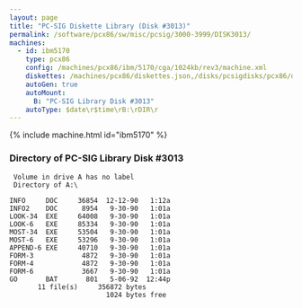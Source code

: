 ```yaml
---
layout: page
title: "PC-SIG Diskette Library (Disk #3013)"
permalink: /software/pcx86/sw/misc/pcsig/3000-3999/DISK3013/
machines:
  - id: ibm5170
    type: pcx86
    config: /machines/pcx86/ibm/5170/cga/1024kb/rev3/machine.xml
    diskettes: /machines/pcx86/diskettes.json,/disks/pcsigdisks/pcx86/diskettes.json
    autoGen: true
    autoMount:
      B: "PC-SIG Library Disk #3013"
    autoType: $date\r$time\rB:\rDIR\r
---
```


{% include machine.html id="ibm5170" %}

### Directory of PC-SIG Library Disk #3013

     Volume in drive A has no label
     Directory of A:\

    INFO     DOC     36854  12-12-90   1:12a
    INFO2    DOC      8954   9-30-90   1:01a
    LOOK-34  EXE     64008   9-30-90   1:01a
    LOOK-6   EXE     85334   9-30-90   1:01a
    MOST-34  EXE     53504   9-30-90   1:01a
    MOST-6   EXE     53296   9-30-90   1:01a
    APPEND-6 EXE     40710   9-30-90   1:01a
    FORM-3            4872   9-30-90   1:01a
    FORM-4            4872   9-30-90   1:01a
    FORM-6            3667   9-30-90   1:01a
    GO       BAT       801   5-06-92  12:44p
           11 file(s)     356872 bytes
                            1024 bytes free
